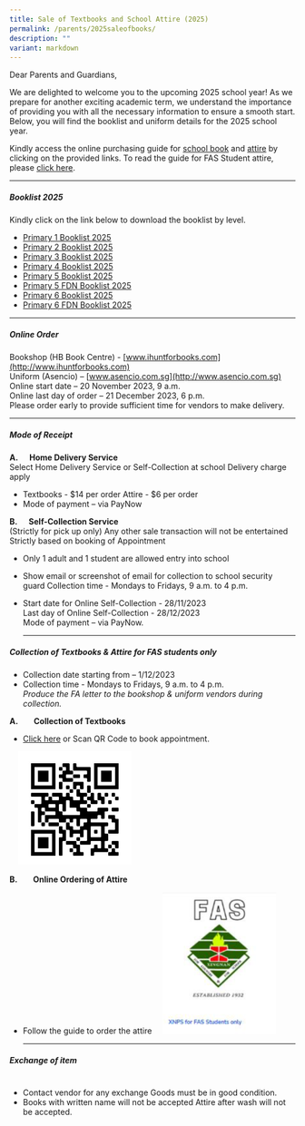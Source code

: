 ```yaml
---
title: Sale of Textbooks and School Attire (2025)
permalink: /parents/2025saleofbooks/
description: ""
variant: markdown
---
```

Dear Parents and Guardians,

We are delighted to welcome you to the upcoming 2025 school year! As we prepare for another exciting academic term, we understand the importance of providing you with all the necessary information to ensure a smooth start. Below, you will find the booklist and uniform details for the 2025 school year.



Kindly access the online purchasing guide for [school book](/files/Parents/Books%20and%20Attire%202025/Step_by_Step_Guide___Online_Purchase_2024.pdf) and [attire](/files/Parents/Books%20and%20Attire%202025/Xingnan_Primary_School_online_ordering_guide_for_NON_FAS_2025____09102024.pdf)  by clicking on the provided links. To read the guide for FAS Student attire, please [click here](/files/Parents/Books%20and%20Attire%202025/Xingnan_Primary_School_online_ordering_guide_for_FAS__2025____09102024.pdf).


        
***
##### **Booklist 2025**<br>
Kindly click on the link below to download the booklist by level. 
* [Primary 1 Booklist 2025](/files/Parents/Booklist%202025/XNPS_Booklist_P1__2025.pdf)<br>
* [Primary 2 Booklist 2025](/files/Parents/Booklist%202025/XNPS_Booklist_P2__2025.pdf)<br>
* [Primary 3 Booklist 2025](/files/Parents/Booklist%202025/XNPS_Booklist_P3__2025.pdf)<br>
* [Primary 4 Booklist 2025](/files/Parents/Booklist%202025/XNPS_Booklist_P4__2025.pdf)<br>
* [Primary 5 Booklist 2025](/files/Parents/Booklist%202025/XNPS_Booklist_P5__2025.pdf)<br>
* [Primary 5 FDN  Booklist 2025](/files/Parents/Booklist%202025/XNPS_Booklist_P5_FDN__2025.pdf)<br>
* [Primary 6 Booklist 2025](/files/Parents/Booklist%202025/XNPS_Booklist_P6__2025.pdf)<br>
* [Primary 6 FDN  Booklist 2025](/files/Parents/Booklist%202025/XNPS_Booklist_P6_FDN__2025.pdf)<br>
* ***
       

##### **Online Order**&nbsp;&nbsp;&nbsp;&nbsp;

Bookshop (HB Book Centre) - [www.ihuntforbooks.com](http://www.ihuntforbooks.com)
<br>Uniform (Asencio) – [www.asencio.com.sg](http://www.asencio.com.sg)
<br>Online start date – 20 November 2023, 9 a.m.
<br>Online last day of order – 21 December 2023, 6 p.m.
<br>Please order early to provide sufficient time for vendors to make delivery.



***

     

##### **Mode of Receipt**

**A.&nbsp;&nbsp;&nbsp;&nbsp;&nbsp; Home Delivery Service<br>**
Select Home Delivery Service or Self-Collection at school Delivery charge apply

* Textbooks - $14 per order Attire - $6 per order
* Mode of payment – via PayNow

**B.&nbsp;&nbsp;&nbsp;&nbsp;&nbsp; Self-Collection Service**<br>
(Strictly for pick up only) Any other sale transaction will not be entertained Strictly based on booking of Appointment
* Only 1 adult and 1 student are allowed entry into school
* Show email or screenshot of email for collection to school security guard Collection time - Mondays to Fridays, 9 a.m. to 4 p.m.
* Start date for Online Self-Collection - 28/11/2023 <br> Last day of Online Self-Collection - 28/12/2023 <br>Mode of payment – via PayNow.
	
	***
	

##### **Collection of Textbooks &amp; Attire for FAS students only**

* Collection date starting from – 1/12/2023<br>
* Collection time \- Mondays to Fridays, 9 a.m. to 4 p.m.
<br>*Produce the FA letter to the bookshop &amp; uniform vendors during collection.*

**A.**&nbsp;&nbsp;&nbsp;&nbsp;&nbsp;&nbsp; **Collection of Textbooks**

* [Click here](https://www.ihuntforbooks.com/) or Scan QR Code to book appointment.
<img src="/images/Parents/Booklist%20Page%202024/aappointment_qrcode.png" style="width:200px;height:200px;margin-left:15px;" align="Centre">
	
	

**B.**&nbsp;&nbsp;&nbsp;&nbsp;&nbsp;&nbsp; **Online Ordering of Attire**

* Follow the guide to order the attire
	<a href="http://www.asencio.com.sg/"><img src="/images/Parents/Booklist%20Page%202024/FAS__Image.png" style="width:200px;height:250px;margin-left:15px;" align="Centre"></a>
	
	***


##### **Exchange of item**<br>&nbsp;&nbsp;&nbsp;&nbsp;&nbsp;&nbsp;&nbsp;&nbsp;&nbsp;&nbsp;&nbsp;

* Contact vendor for any exchange Goods must be in good condition.
* Books with written name will not be accepted Attire after wash will not be accepted.